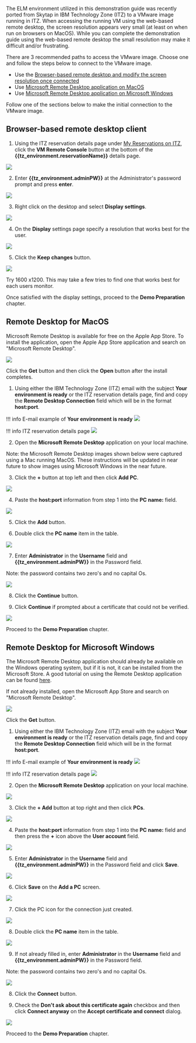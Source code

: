 The ELM environment utilized in this demonstration guide was recently ported from Skytap in IBM Technology Zone (ITZ) to a VMware image running in ITZ. When accessing the running VM using the web-based remote desktop, the screen resolution appears very small (at least on when run on browsers on MacOS). While you can complete the demonstration guide using the web-based remote desktop the small resolution may make it difficult and/or frustrating.  

There are 3 recommended paths to access the VMware image. Choose one and follow the steps below to connect to the VMware image.

- Use the [Browser-based remote desktop and modify the screen resolution once connected](Prerequisites.md#browser-based-remote-desktop-client)
- Use [Microsoft Remote Desktop application on MacOS](Prerequisites.md#remote-desktop-for-macos)
- Use [Microsoft Remote Desktop application on Microsoft Windows](Prerequisites.md#remote-desktop-for-microsoft-windows)
  
Follow one of the sections below to make the initial connection to the VMware image.

## Browser-based remote desktop client

1. Using the ITZ reservation details page under <a href="https://techzone.ibm.com/my/reservations" target="_blank">My Reservations on ITZ</a>, click the **VM Remote Console** button at the bottom of the **{{tz_environment.reservationName}}** details page.

![](_attachments/ITZ-ReservationPage-Details.png)  

2. Enter **{{tz_environment.adminPW}}** at the Administrator's password prompt and press **enter**.

![](_attachments/browserRD-Login.png) 

3. Right click on the desktop and select **Display settings**.

![](_attachments/browserRD-SettingsMenu.png) 

4. On the **Display** settings page specify a resolution that works best for the user. 

![](_attachments/browserRD-DisplaySettings.png) 

5. Click the **Keep changes** button.

![](_attachments/browserRD-KeepSettings.png) 

Try 1600 x1200. This may take a few tries to find one that works best for each users monitor.

Once satisfied with the display settings, proceed to the **Demo Preparation** chapter.

## Remote Desktop for MacOS

Microsoft Remote Desktop is available for free on the Apple App Store. To install the application, open the Apple App Store application and search on "Microsoft Remote Desktop".

![](_attachments/AppStore-MsRD2.png)

Click the **Get**  button and then click the **Open** button after the install completes.

1. Using either the IBM Technology Zone (ITZ) email with the subject **Your environment is ready** or the ITZ reservation details page, find and copy the **Remote Desktop Connection** field which will be in the format **host:port**.

!!! info E-mail example of **Your environment is ready**
    ![](_attachments/ITZ-email-Ready.png)

!!! info ITZ reservation details page
    ![](_attachments/ITZ-ReservationPage-Ready.png)  

2. Open the **Microsoft Remote Desktop** application on your local machine.

Note: the Microsoft Remote Desktop images shown below were captured using a Mac running MacOS. These instructions will be updated in near future to show images using Microsoft Windows in the near future.

3. Click the **+** button at top left and then click **Add PC**.

![](_attachments/MsRD.png)

4. Paste the **host:port** information from step 1 into the **PC name:** field.

![](_attachments/MsRD-PCName.png)

5. Click the **Add** button.

6. Double click the **PC name** item in the table.

![](_attachments/MsRD-PCList.png)

7. Enter **Administrator** in the **Username** field and **{{tz_environment.adminPW}}** in the Password field.

Note: the password contains two zero's and no capital Os.

![](_attachments/MsRD-IDPassword.png)

8. Click the **Continue** button.

9. Click **Continue** if prompted about a certificate that could not be verified.

![](_attachments/MsRD-Cert.png)

Proceed to the **Demo Preparation** chapter.

## Remote Desktop for Microsoft Windows

The Microsoft Remote Desktop application should already be available on the Windows operating system, but if it is not, it can be installed from the Microsoft Store. A good tutorial on using the Remote Desktop application can be found <a href="https://www.windowscentral.com/how-use-remove-desktop-app-connect-pc-windows-10-0" target="_blank">here</a>.

If not already installed, open the Microsoft App Store and search on "Microsoft Remote Desktop".

![](_attachments/image02-microsoft-store.png)

Click the **Get** button.

1. Using either the IBM Technology Zone (ITZ) email with the subject **Your environment is ready** or the ITZ reservation details page, find and copy the **Remote Desktop Connection** field which will be in the format **host:port**.

!!! info E-mail example of **Your environment is ready**
    ![](_attachments/ITZ-email-Ready.png)

!!! info ITZ reservation details page
    ![](_attachments/ITZ-ReservationPage-Ready.png)  

2. Open the **Microsoft Remote Desktop** application on your local machine.

![](_attachments/image04-running_mrd.png)

3. Click the **+ Add** button at top right and then click **PCs**.

![](_attachments/image06-add-pc-or-workspace.png)

4. Paste the **host:port** information from step 1 into the **PC name:** field and then press the **+** icon above the **User account** field.

![](_attachments/image07A-entered-pc-name.png)

5. Enter **Administrator** in the **Username** field and **{{tz_environment.adminPW}}** in the Password field and click **Save**.

![](_attachments/image07B-enetering-credentials.png)

6. Click **Save** on the **Add a PC** screen.

![](_attachments/image07C-name-and-account-added.png)

7. Click the PC icon for the connection just created.

![](_attachments/image08-remote-desktop-tile.png)

8. Double click the **PC name** item in the table.

![](_attachments/image08-remote-desktop-tile.png)

9. If not already filled in, enter **Administrator** in the **Username** field and **{{tz_environment.adminPW}}** in the Password field.

Note: the password contains two zero's and no capital Os.

![](_attachments/image09-credentials-entered.png)

8. Click the **Connect** button.

9. Check the **Don't ask about this certificate again** checkbox and then click **Connect anyway** on the **Accept certificate and connect** dialog.

![](_attachments/image11-accept-certificate-with-dont-ask-checked.png)

Proceed to the **Demo Preparation** chapter.

